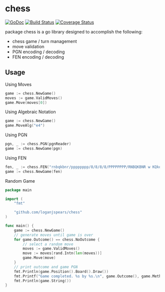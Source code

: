 # chess
[![GoDoc](https://godoc.org/github.com/loganjspears/chess?status.svg)](https://godoc.org/github.com/loganjspears/chess)
[![Build Status](https://drone.io/github.com/loganjspears/chess/status.png)](https://drone.io/github.com/loganjspears/chess/latest)
[![Coverage Status](https://coveralls.io/repos/loganjspears/chess/badge.svg?branch=master&service=github)](https://coveralls.io/github/loganjspears/chess?branch=master)

package chess is a go library designed to accomplish the following:
- chess game / turn management
- move validation
- PGN encoding / decoding
- FEN encoding / decoding

## Usage

Using Moves
```go
game := chess.NewGame()
moves := game.ValidMoves()
game.Move(moves[0])
```

Using Algebraic Notation
```go
game := chess.NewGame()
game.MoveAlg("e4")
```

Using PGN
```go
pgn, _ := chess.PGN(pgnReader)
game := chess.NewGame(pgn)
```

Using FEN
```go
fen, _ := chess.FEN("rnbqkbnr/pppppppp/8/8/8/8/PPPPPPPP/RNBQKBNR w KQkq - 0 1")
game := chess.NewGame(fen)
```

Random Game
```go
package main

import (
	"fmt"

	"github.com/loganjspears/chess"
)

func main() {
    game := chess.NewGame()
	// generate moves until game is over
    for game.Outcome() == chess.NoOutcome {
		// select a random move
        moves := game.ValidMoves()
        move := moves[rand.Intn(len(moves))]
		game.Move(move)
    }
	// print outcome and game PGN
	fmt.Println(game.Position().Board().Draw())
	fmt.Printf("Game completed. %s by %s.\n", game.Outcome(), game.Method())
    fmt.Println(game.String())    
}
```
